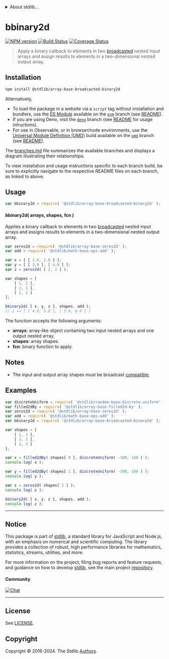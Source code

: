 <!--

@license Apache-2.0

Copyright (c) 2023 The Stdlib Authors.

Licensed under the Apache License, Version 2.0 (the "License");
you may not use this file except in compliance with the License.
You may obtain a copy of the License at

   http://www.apache.org/licenses/LICENSE-2.0

Unless required by applicable law or agreed to in writing, software
distributed under the License is distributed on an "AS IS" BASIS,
WITHOUT WARRANTIES OR CONDITIONS OF ANY KIND, either express or implied.
See the License for the specific language governing permissions and
limitations under the License.

-->


<details>
  <summary>
    About stdlib...
  </summary>
  <p>We believe in a future in which the web is a preferred environment for numerical computation. To help realize this future, we've built stdlib. stdlib is a standard library, with an emphasis on numerical and scientific computation, written in JavaScript (and C) for execution in browsers and in Node.js.</p>
  <p>The library is fully decomposable, being architected in such a way that you can swap out and mix and match APIs and functionality to cater to your exact preferences and use cases.</p>
  <p>When you use stdlib, you can be absolutely certain that you are using the most thorough, rigorous, well-written, studied, documented, tested, measured, and high-quality code out there.</p>
  <p>To join us in bringing numerical computing to the web, get started by checking us out on <a href="https://github.com/stdlib-js/stdlib">GitHub</a>, and please consider <a href="https://opencollective.com/stdlib">financially supporting stdlib</a>. We greatly appreciate your continued support!</p>
</details>

# bbinary2d

[![NPM version][npm-image]][npm-url] [![Build Status][test-image]][test-url] [![Coverage Status][coverage-image]][coverage-url] <!-- [![dependencies][dependencies-image]][dependencies-url] -->

> Apply a binary callback to elements in two [broadcasted][@stdlib/array/base/broadcast-array] nested input arrays and assign results to elements in a two-dimensional nested output array.

<section class="intro">

</section>

<!-- /.intro -->

<section class="installation">

## Installation

```bash
npm install @stdlib/array-base-broadcasted-binary2d
```

Alternatively,

-   To load the package in a website via a `script` tag without installation and bundlers, use the [ES Module][es-module] available on the [`esm`][esm-url] branch (see [README][esm-readme]).
-   If you are using Deno, visit the [`deno`][deno-url] branch (see [README][deno-readme] for usage intructions).
-   For use in Observable, or in browser/node environments, use the [Universal Module Definition (UMD)][umd] build available on the [`umd`][umd-url] branch (see [README][umd-readme]).

The [branches.md][branches-url] file summarizes the available branches and displays a diagram illustrating their relationships.

To view installation and usage instructions specific to each branch build, be sure to explicitly navigate to the respective README files on each branch, as linked to above.

</section>

<section class="usage">

## Usage

```javascript
var bbinary2d = require( '@stdlib/array-base-broadcasted-binary2d' );
```

#### bbinary2d( arrays, shapes, fcn )

Applies a binary callback to elements in two [broadcasted][@stdlib/array/base/broadcast-array] nested input arrays and assigns results to elements in a two-dimensional nested output array.

```javascript
var zeros2d = require( '@stdlib/array-base-zeros2d' );
var add = require( '@stdlib/math-base-ops-add' );

var x = [ [ 1.0, 2.0 ] ];
var y = [ [ 3.0 ], [ 4.0 ] ];
var z = zeros2d( [ 2, 2 ] );

var shapes = [
    [ 1, 2 ],
    [ 2, 1 ],
    [ 2, 2 ]
];

bbinary2d( [ x, y, z ], shapes, add );
// z => [ [ 4.0, 5.0 ], [ 5.0, 6.0 ] ]
```

The function accepts the following arguments:

-   **arrays**: array-like object containing two input nested arrays and one output nested array.
-   **shapes**: array shapes.
-   **fcn**: binary function to apply.

</section>

<!-- /.usage -->

<section class="notes">

## Notes

-   The input and output array shapes must be broadcast [compatible][@stdlib/ndarray/base/broadcast-shapes].

</section>

<!-- /.notes -->

<section class="examples">

## Examples

<!-- eslint no-undef: "error" -->

```javascript
var discreteUniform = require( '@stdlib/random-base-discrete-uniform' ).factory;
var filled2dBy = require( '@stdlib/array-base-filled2d-by' );
var zeros2d = require( '@stdlib/array-base-zeros2d' );
var add = require( '@stdlib/math-base-ops-add' );
var bbinary2d = require( '@stdlib/array-base-broadcasted-binary2d' );

var shapes = [
    [ 1, 3 ],
    [ 3, 1 ],
    [ 3, 3 ]
];

var x = filled2dBy( shapes[ 0 ], discreteUniform( -100, 100 ) );
console.log( x );

var y = filled2dBy( shapes[ 1 ], discreteUniform( -100, 100 ) );
console.log( y );

var z = zeros2d( shapes[ 2 ] );
console.log( z );

bbinary2d( [ x, y, z ], shapes, add );
console.log( z );
```

</section>

<!-- /.examples -->

<!-- Section for related `stdlib` packages. Do not manually edit this section, as it is automatically populated. -->

<section class="related">

</section>

<!-- /.related -->

<!-- Section for all links. Make sure to keep an empty line after the `section` element and another before the `/section` close. -->


<section class="main-repo" >

* * *

## Notice

This package is part of [stdlib][stdlib], a standard library for JavaScript and Node.js, with an emphasis on numerical and scientific computing. The library provides a collection of robust, high performance libraries for mathematics, statistics, streams, utilities, and more.

For more information on the project, filing bug reports and feature requests, and guidance on how to develop [stdlib][stdlib], see the main project [repository][stdlib].

#### Community

[![Chat][chat-image]][chat-url]

---

## License

See [LICENSE][stdlib-license].


## Copyright

Copyright &copy; 2016-2024. The Stdlib [Authors][stdlib-authors].

</section>

<!-- /.stdlib -->

<!-- Section for all links. Make sure to keep an empty line after the `section` element and another before the `/section` close. -->

<section class="links">

[npm-image]: http://img.shields.io/npm/v/@stdlib/array-base-broadcasted-binary2d.svg
[npm-url]: https://npmjs.org/package/@stdlib/array-base-broadcasted-binary2d

[test-image]: https://github.com/stdlib-js/array-base-broadcasted-binary2d/actions/workflows/test.yml/badge.svg?branch=v0.2.1
[test-url]: https://github.com/stdlib-js/array-base-broadcasted-binary2d/actions/workflows/test.yml?query=branch:v0.2.1

[coverage-image]: https://img.shields.io/codecov/c/github/stdlib-js/array-base-broadcasted-binary2d/main.svg
[coverage-url]: https://codecov.io/github/stdlib-js/array-base-broadcasted-binary2d?branch=main

<!--

[dependencies-image]: https://img.shields.io/david/stdlib-js/array-base-broadcasted-binary2d.svg
[dependencies-url]: https://david-dm.org/stdlib-js/array-base-broadcasted-binary2d/main

-->

[chat-image]: https://img.shields.io/gitter/room/stdlib-js/stdlib.svg
[chat-url]: https://app.gitter.im/#/room/#stdlib-js_stdlib:gitter.im

[stdlib]: https://github.com/stdlib-js/stdlib

[stdlib-authors]: https://github.com/stdlib-js/stdlib/graphs/contributors

[umd]: https://github.com/umdjs/umd
[es-module]: https://developer.mozilla.org/en-US/docs/Web/JavaScript/Guide/Modules

[deno-url]: https://github.com/stdlib-js/array-base-broadcasted-binary2d/tree/deno
[deno-readme]: https://github.com/stdlib-js/array-base-broadcasted-binary2d/blob/deno/README.md
[umd-url]: https://github.com/stdlib-js/array-base-broadcasted-binary2d/tree/umd
[umd-readme]: https://github.com/stdlib-js/array-base-broadcasted-binary2d/blob/umd/README.md
[esm-url]: https://github.com/stdlib-js/array-base-broadcasted-binary2d/tree/esm
[esm-readme]: https://github.com/stdlib-js/array-base-broadcasted-binary2d/blob/esm/README.md
[branches-url]: https://github.com/stdlib-js/array-base-broadcasted-binary2d/blob/main/branches.md

[stdlib-license]: https://raw.githubusercontent.com/stdlib-js/array-base-broadcasted-binary2d/main/LICENSE

[@stdlib/array/base/broadcast-array]: https://github.com/stdlib-js/array-base-broadcast-array

[@stdlib/ndarray/base/broadcast-shapes]: https://github.com/stdlib-js/ndarray-base-broadcast-shapes

</section>

<!-- /.links -->
